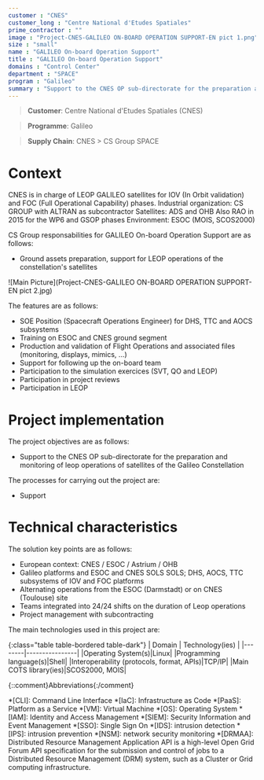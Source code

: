 ```yaml
---
customer : "CNES"
customer_long : "Centre National d'Etudes Spatiales"
prime_contractor : ""
image : "Project-CNES-GALILEO ON-BOARD OPERATION SUPPORT-EN pict 1.png"
size : "small"
name : "GALILEO On-board Operation Support"
title : "GALILEO On-board Operation Support"
domains : "Control Center"
department : "SPACE"
program : "Galileo"
summary : "Support to the CNES OP sub-directorate for the preparation and monitoring of leop operations of satellites of the Galileo Constellation"
---
```


> __Customer__\: Centre National d'Etudes Spatiales (CNES)

> __Programme__\: Galileo

> __Supply Chain__\: CNES >  CS Group SPACE


# Context

CNES is in charge of LEOP GALILEO satellites for IOV (In Orbit validation) and FOC (Full Operational Capability) phases.
Industrial organization: CS GROUP with ALTRAN as subcontractor
Satellites: ADS and OHB
Also RAO in 2015 for the WP6 and GSOP phases
Environment: ESOC (MOIS, SCOS2000)

CS Group responsabilities for GALILEO On-board Operation Support are as follows:
* Ground assets preparation, support for LEOP operations of the constellation's satellites

![Main Picture](Project-CNES-GALILEO ON-BOARD OPERATION SUPPORT-EN pict 2.jpg)

The features are as follows:
* SOE Position (Spacecraft Operations Engineer) for DHS, TTC and AOCS subsystems
* Training on ESOC and CNES ground segment
* Production and validation of Flight Operations and associated files (monitoring, displays, mimics, …)
* Support for following up the on-board team
* Participation to the simulation exercices (SVT, QO and LEOP)
* Participation in project reviews
* Participation in LEOP

# Project implementation

The project objectives are as follows:
* Support to the CNES OP sub-directorate for the preparation and monitoring of leop operations of satellites of the Galileo Constellation

The processes for carrying out the project are:
* Support

# Technical characteristics

The solution key points are as follows:
* European context: CNES / ESOC / Astrium / OHB
* Galileo platforms and ESOC and CNES SOLS SOLS; DHS, AOCS, TTC subsystems of IOV and FOC platforms
* Alternating operations from the ESOC (Darmstadt) or on CNES (Toulouse) site
* Teams integrated into 24/24 shifts on the duration of Leop operations
* Project management with subcontracting



The main technologies used in this project are:

{:class="table table-bordered table-dark"}
| Domain | Technology(ies) |
|--------|----------------|
|Operating System(s)|Linux|
|Programming language(s)|Shell|
|Interoperability (protocols, format, APIs)|TCP/IP|
|Main COTS library(ies)|SCOS2000, MOIS|



{::comment}Abbreviations{:/comment}

*[CLI]: Command Line Interface
*[IaC]: Infrastructure as Code
*[PaaS]: Platform as a Service
*[VM]: Virtual Machine
*[OS]: Operating System
*[IAM]: Identity and Access Management
*[SIEM]: Security Information and Event Management
*[SSO]: Single Sign On
*[IDS]: intrusion detection
*[IPS]: intrusion prevention
*[NSM]: network security monitoring
*[DRMAA]: Distributed Resource Management Application API is a high-level Open Grid Forum API specification for the submission and control of jobs to a Distributed Resource Management (DRM) system, such as a Cluster or Grid computing infrastructure.
